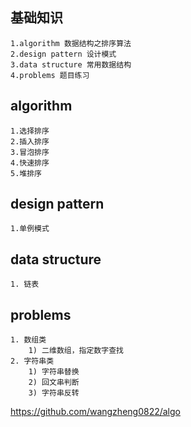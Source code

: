 基础知识
---
    1.algorithm 数据结构之排序算法
    2.design pattern 设计模式
    3.data structure 常用数据结构
    4.problems 题目练习
    
algorithm
---
    1.选择排序
    2.插入排序
    3.冒泡排序
    4.快速排序
    5.堆排序

design pattern
---
    1.单例模式

data structure
---
    1. 链表
    
problems
---
    1. 数组类
        1) 二维数组，指定数字查找
    2. 字符串类
        1) 字符串替换
        2) 回文串判断
        3) 字符串反转
        
https://github.com/wangzheng0822/algo
